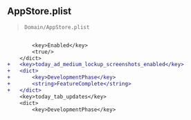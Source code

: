 ## AppStore.plist

> `Domain/AppStore.plist`

```diff

 		<key>Enabled</key>
 		<true/>
 	</dict>
+	<key>today_ad_medium_lockup_screenshots_enabled</key>
+	<dict>
+		<key>DevelopmentPhase</key>
+		<string>FeatureComplete</string>
+	</dict>
 	<key>today_tab_updates</key>
 	<dict>
 		<key>DevelopmentPhase</key>

```
